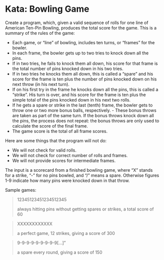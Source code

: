 # Kata: Bowling Game

Create a program, which, given a valid sequence of rolls for one line of American Ten-Pin Bowling, produces the total
score for the game. This is a summary of the rules of the game:

  - Each game, or “line” of bowling, includes ten turns, or “frames” for the bowler.
  - In each frame, the bowler gets up to two tries to knock down all the pins.
  - If in two tries, he fails to knock them all down, his score for that frame is the total number of pins knocked down in his two tries.
  - If in two tries he knocks them all down, this is called a “spare” and his score for the frame is ten plus the number of pins knocked down on his next throw (in his next turn).
  - If on his first try in the frame he knocks down all the pins, this is called a “strike”. His turn is over, and his score for the frame is ten plus the simple total of the pins knocked down in his next two rolls.
  - If he gets a spare or strike in the last (tenth) frame, the bowler gets to throw one or two more bonus balls, respectively. - These bonus throws are taken as part of the same turn. If the bonus throws knock down all the pins, the process does not repeat: the bonus throws are only used to calculate the score of the final frame.
  - The game score is the total of all frame scores.

Here are some things that the program will not do:

  - We will not check for valid rolls.
  - We will not check for correct number of rolls and frames.
  - We will not provide scores for intermediate frames.

The input is a scorecard from a finished bowling game, where “X” stands for a strike, “-” for no pins bowled, and “/” means a spare. Otherwise figures 1-9 indicate how many pins were knocked down in that throw.

Sample games:

> 12345123451234512345
>
> always hitting pins without getting spares or strikes, a total score of 60

> XXXXXXXXXXXX
>
> a perfect game, 12 strikes, giving a score of 300

> 9-9-9-9-9-9-9-9-9[…]”
>
> a spare every round, giving a score of 150
